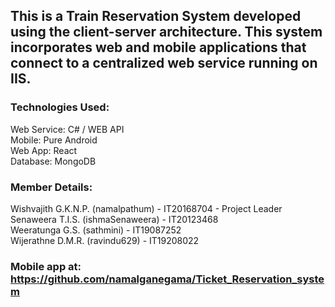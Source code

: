 ## This is a Train Reservation System developed using the client-server architecture. This system incorporates web and mobile applications that connect to a centralized web service running on IIS.

### Technologies Used:
Web Service: C# / WEB API <br />
Mobile: Pure Android <br />
Web App: React <br />
Database: MongoDB <br />

### Member Details:
Wishvajith G.K.N.P. (namalpathum) - IT20168704 - Project Leader <br />
Senaweera T.I.S. (ishmaSenaweera) - IT20123468 <br />
Weeratunga G.S. (sathmini) - IT19087252 <br />
Wijerathne D.M.R. (ravindu629) - IT19208022 <br />

### Mobile app at: https://github.com/namalganegama/Ticket_Reservation_system
